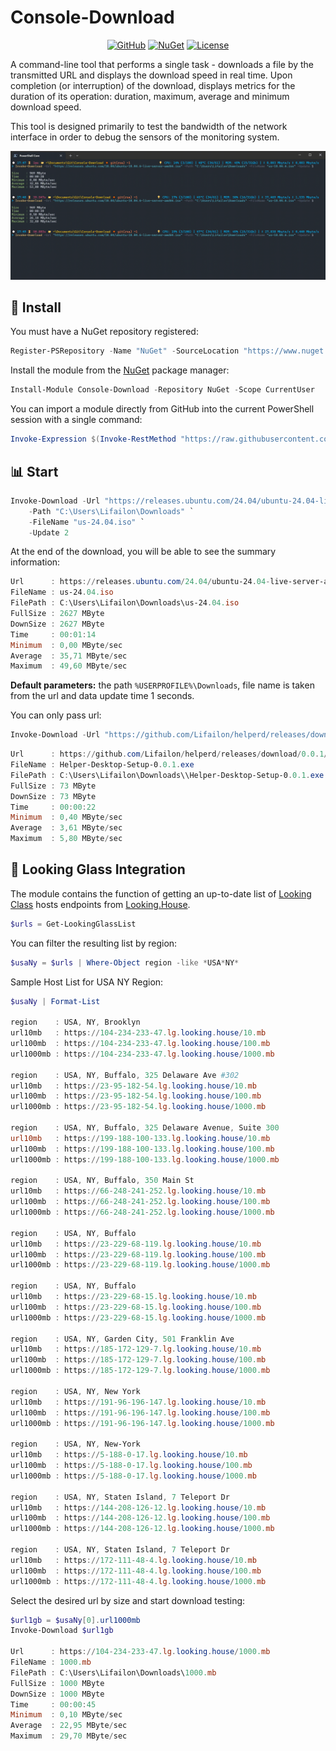 # Console-Download

<p align="center">
<a href="https://github.com/Lifailon/Console-Download"><img title="GitHub"src="https://img.shields.io/github/v/release/Lifailon/Console-Download?logo=GitHub&label=GitHub"></a>
<a href="https://www.nuget.org/packages/Console-Download"><img title="NuGet"src="https://img.shields.io/nuget/vpre/Console-Download?logo=nuget&label=NuGet"></a>
<a href="https://github.com/Lifailon/Console-Download/blob/rsa/LICENSE"><img title="License"src="https://img.shields.io/github/license/Lifailon/Console-Download?link=https%3A%2F%2Fgithub.com%2FLifailon%2FConsole-Download%2Fblob%2Frsa%2FLICENSE"></a>
</p>

A command-line tool that performs a single task - downloads a file by the transmitted URL and displays the download speed in real time. Upon completion (or interruption) of the download, displays metrics for the duration of its operation: duration, maximum, average and minimum download speed.

This tool is designed primarily to test the bandwidth of the network interface in order to debug the sensors of the monitoring system.

![Image alt](https://github.com/Lifailon/Console-Download/blob/rsa/image/example.gif)

## 🚀 Install

You must have a NuGet repository registered:

```PowerShell
Register-PSRepository -Name "NuGet" -SourceLocation "https://www.nuget.org/api/v2" -InstallationPolicy Trusted
```

Install the module from the [NuGet](https://www.nuget.org/packages/Console-Download) package manager:

```PowerShell
Install-Module Console-Download -Repository NuGet -Scope CurrentUser
```

You can import a module directly from GitHub into the current PowerShell session with a single command:

```PowerShell
Invoke-Expression $(Invoke-RestMethod "https://raw.githubusercontent.com/Lifailon/Console-Download/rsa/module/Console-Download/Console-Download.psm1")
```

## 📊 Start

```PowerShell
Invoke-Download -Url "https://releases.ubuntu.com/24.04/ubuntu-24.04-live-server-amd64.iso" `
    -Path "C:\Users\Lifailon\Downloads" `
    -FileName "us-24.04.iso" `
    -Update 2
```

At the end of the download, you will be able to see the summary information:

```PowerShell
Url      : https://releases.ubuntu.com/24.04/ubuntu-24.04-live-server-amd64.iso
FileName : us-24.04.iso
FilePath : C:\Users\Lifailon\Downloads\us-24.04.iso
FullSize : 2627 MByte
DownSize : 2627 MByte
Time     : 00:01:14
Minimum  : 0,00 MByte/sec
Average  : 35,71 MByte/sec
Maximum  : 49,60 MByte/sec
```

**Default parameters:** the path `%USERPROFILE%\Downloads`, file name is taken from the url and data update time 1 seconds.

You can only pass url:

```PowerShell
Invoke-Download -Url "https://github.com/Lifailon/helperd/releases/download/0.0.1/Helper-Desktop-Setup-0.0.1.exe"
```

```PowerShell
Url      : https://github.com/Lifailon/helperd/releases/download/0.0.1/Helper-Desktop-Setup-0.0.1.exe
FileName : Helper-Desktop-Setup-0.0.1.exe
FilePath : C:\Users\Lifailon\Downloads\\Helper-Desktop-Setup-0.0.1.exe
FullSize : 73 MByte
DownSize : 73 MByte
Time     : 00:00:22
Minimum  : 0,40 MByte/sec
Average  : 3,61 MByte/sec
Maximum  : 5,80 MByte/sec
```

## 📶 Looking Glass Integration

The module contains the function of getting an up-to-date list of [Looking Class](https://github.com/gnif/LookingGlass) hosts endpoints from [Looking.House](https://looking.house).

```PowerShell
$urls = Get-LookingGlassList
```

You can filter the resulting list by region:

```PowerShell
$usaNy = $urls | Where-Object region -like *USA*NY*
```

Sample Host List for USA NY Region:

```PowerShell
$usaNy | Format-List

region    : USA, NY, Brooklyn
url10mb   : https://104-234-233-47.lg.looking.house/10.mb
url100mb  : https://104-234-233-47.lg.looking.house/100.mb
url1000mb : https://104-234-233-47.lg.looking.house/1000.mb

region    : USA, NY, Buffalo, 325 Delaware Ave #302
url10mb   : https://23-95-182-54.lg.looking.house/10.mb
url100mb  : https://23-95-182-54.lg.looking.house/100.mb
url1000mb : https://23-95-182-54.lg.looking.house/1000.mb

region    : USA, NY, Buffalo, 325 Delaware Avenue, Suite 300
url10mb   : https://199-188-100-133.lg.looking.house/10.mb
url100mb  : https://199-188-100-133.lg.looking.house/100.mb
url1000mb : https://199-188-100-133.lg.looking.house/1000.mb

region    : USA, NY, Buffalo, 350 Main St
url10mb   : https://66-248-241-252.lg.looking.house/10.mb
url100mb  : https://66-248-241-252.lg.looking.house/100.mb
url1000mb : https://66-248-241-252.lg.looking.house/1000.mb

region    : USA, NY, Buffalo
url10mb   : https://23-229-68-119.lg.looking.house/10.mb
url100mb  : https://23-229-68-119.lg.looking.house/100.mb
url1000mb : https://23-229-68-119.lg.looking.house/1000.mb

region    : USA, NY, Buffalo
url10mb   : https://23-229-68-15.lg.looking.house/10.mb
url100mb  : https://23-229-68-15.lg.looking.house/100.mb
url1000mb : https://23-229-68-15.lg.looking.house/1000.mb

region    : USA, NY, Garden City, 501 Franklin Ave
url10mb   : https://185-172-129-7.lg.looking.house/10.mb
url100mb  : https://185-172-129-7.lg.looking.house/100.mb
url1000mb : https://185-172-129-7.lg.looking.house/1000.mb

region    : USA, NY, New York
url10mb   : https://191-96-196-147.lg.looking.house/10.mb
url100mb  : https://191-96-196-147.lg.looking.house/100.mb
url1000mb : https://191-96-196-147.lg.looking.house/1000.mb

region    : USA, NY, New-York
url10mb   : https://5-188-0-17.lg.looking.house/10.mb
url100mb  : https://5-188-0-17.lg.looking.house/100.mb
url1000mb : https://5-188-0-17.lg.looking.house/1000.mb

region    : USA, NY, Staten Island, 7 Teleport Dr
url10mb   : https://144-208-126-12.lg.looking.house/10.mb
url100mb  : https://144-208-126-12.lg.looking.house/100.mb
url1000mb : https://144-208-126-12.lg.looking.house/1000.mb

region    : USA, NY, Staten Island, 7 Teleport Dr
url10mb   : https://172-111-48-4.lg.looking.house/10.mb
url100mb  : https://172-111-48-4.lg.looking.house/100.mb
url1000mb : https://172-111-48-4.lg.looking.house/1000.mb
```

Select the desired url by size and start download testing:

```PowerShell
$url1gb = $usaNy[0].url1000mb
Invoke-Download $url1gb

Url      : https://104-234-233-47.lg.looking.house/1000.mb
FileName : 1000.mb
FilePath : C:\Users\Lifailon\Downloads\1000.mb
FullSize : 1000 MByte
DownSize : 1000 MByte
Time     : 00:00:45
Minimum  : 0,10 MByte/sec
Average  : 22,95 MByte/sec
Maximum  : 29,70 MByte/sec
```